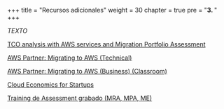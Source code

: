 +++ 
title = "Recursos adicionales" 
weight = 30
chapter = true
pre = "<b>3. </b>"
+++

*TEXTO*

<a href="https://www.youtube.com/watch?v=2qautbhuJC8&list=PL2yQDdvlhXf86Sga89ti0__HzrARK7HEY" target="_blank">TCO analysis with AWS services and Migration Portfolio Assessment</a>

<a href="https://kiku.aws.training/SessionSearch?pageNumber=1&courseId=23615&languageId=1" target="_blank">AWS Partner: Migrating to AWS (Technical)</a>

<a href="https://kiku.aws.training/SessionSearch?pageNumber=1&courseId=16351&languageId=1" target="_blank">AWS Partner: Migrating to AWS (Business) (Classroom)</a>

<a href="https://explore.skillbuilder.aws/learn/course/internal/view/elearning/12954/aws-cloud-economics-for-startups" target="_blank">Cloud Economics for Startups</a>

<a href=" https://attendee.gotowebinar.com/recording/3931553841237795587" target="_blank">Training de Assessment grabado (MRA, MPA, ME)</a>

